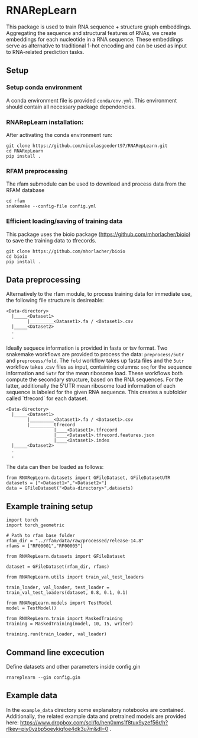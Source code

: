 # RNARepLearn
This package is used to train RNA sequence + structure graph embeddings. Aggregating the sequence and structural features of RNAs, we create embeddings for each nucleotide in a RNA sequence. These embeddings serve as alternative to traditional 1-hot encoding and can be used as input to RNA-related prediction tasks.

## Setup
### Setup conda environment
A conda environment file is provided `conda/env.yml`. This environment should contain all necessary package dependencies.

### RNARepLearn installation:
After activating the conda environment run:
``` 
git clone https://github.com/nicolasgoedert97/RNARepLearn.git
cd RNARepLearn
pip install .
``` 

### RFAM preprocessing
The rfam submodule can be used to download and process data from the RFAM database
``` 
cd rfam
snakemake --config-file config.yml
``` 
### Efficient loading/saving of training data
This package uses the bioio package (https://github.com/mhorlacher/bioio) to save the training data to tfrecords. 
``` 
git clone https://github.com/mhorlacher/bioio
cd bioio
pip install .
``` 
## Data preprocessing
Alternatively to the rfam module, to process training data for immediate use, the following file structure is desireable:
``` 
<Data-directory>
  |_____<Dataset1>
        |_________<Dataset1>.fa / <Dataset1>.csv
  |_____<Dataset2>
  .
  .
```
Ideally sequece information is provided in fasta or tsv format. Two snakemake workflows are provided to process the data: `preprocess/5utr` and `preprocess/fold`. The `fold` workflow takes up fasta files and the `5utr` workflow takes .csv files as input, containing columns: `seq` for the sequence information and `5utr` for the mean ribosome load. These workflows both compute the secondary structure, based on the RNA sequences. For the latter, additionally the 5'UTR mean ribosome load information of each sequence is labeled for the given RNA sequence. This creates a subfolder called ´tfrecord´ for each dataset. 


``` 
<Data-directory>
  |_____<Dataset1>
        |_________<Dataset1>.fa / <Dataset1>.csv
        |_________tfrecord
                  |____<Dataset1>.tfrecord
                  |____<Dataset1>.tfrecord.features.json
                  |____<Dataset1>.index
  |_____<Dataset2>
  .
  .
```

The data can then be loaded as follows:

``` 
from RNARepLearn.datasets import GFileDataset, GFileDatasetUTR
datasets = ["<Dataset1>","<Dataset2>"]
data = GFileDataset("<Data-directory>",datasets)
```

## Example training setup
``` 
import torch
import torch_geometric

# Path to rfam base folder
rfam_dir = "../rfam/data/raw/processed/release-14.8"
rfams = ["RF00001","RF00005"]

from RNARepLearn.datasets import GFileDataset

dataset = GFileDataset(rfam_dir, rfams)

from RNARepLearn.utils import train_val_test_loaders

train_loader, val_loader, test_loader = train_val_test_loaders(dataset, 0.8, 0.1, 0.1)

from RNARepLearn.models import TestModel
model = TestModel()

from RNARepLearn.train import MaskedTraining
training = MaskedTraining(model, 10, 15, writer)

training.run(train_loader, val_loader)
``` 
## Command line excecution
Define datasets and other parameters inside config.gin
``` 
rnareplearn --gin config.gin
``` 

## Example data
In the `example_data` directory some explanatory notebooks are contained. Additionally, the related example data and pretrained models are provided here: https://www.dropbox.com/scl/fo/hen0xms1f8tux9yzef56r/h?rlkey=piy0yzbp5oeykiqfoe4dk3u7m&dl=0 .
